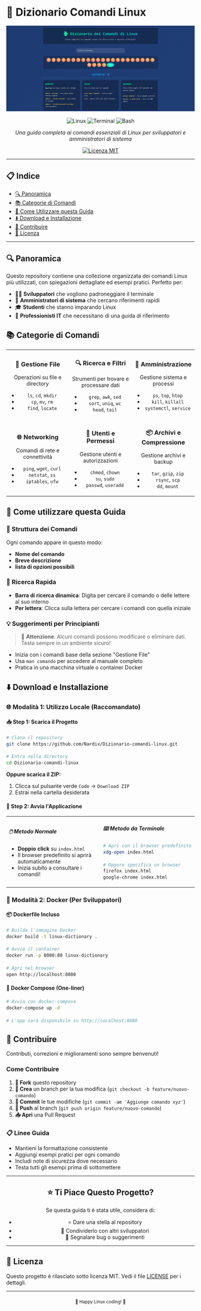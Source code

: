 # 🐧 Dizionario Comandi Linux

![Screenshot](assets\homepage.png)

<div align="center">

![Linux](https://img.shields.io/badge/Linux-FCC624?style=for-the-badge&logo=linux&logoColor=black)
![Terminal](https://img.shields.io/badge/Terminal-4D4D4D?style=for-the-badge&logo=gnometerminal&logoColor=white)
![Bash](https://img.shields.io/badge/Bash-4EAA25?style=for-the-badge&logo=gnubash&logoColor=white)

*Una guida completa ai comandi essenziali di Linux per sviluppatori e amministratori di sistema*

[![Licenza MIT](https://img.shields.io/badge/licenza-MIT-blue.svg)](LICENSE)

</div>

---

## 📋 Indice

- [🔍 Panoramica](#-panoramica)
- [📚 Categorie di Comandi](#-categorie-di-comandi)
- [🚀 Come Utilizzare questa Guida](#-come-utilizzare-questa-guida)
- [⬇️ Download e Installazione](#️-download-e-installazione)
- [🤝 Contribuire](#-contribuire)
- [📄 Licenza](#-licenza)

---

## 🔍 Panoramica

Questo repository contiene una collezione organizzata dei comandi Linux più utilizzati, con spiegazioni dettagliate ed esempi pratici. Perfetto per:

- 👨‍💻 **Sviluppatori** che vogliono padroneggiare il terminale
- 🔧 **Amministratori di sistema** che cercano riferimenti rapidi
- 🎓 **Studenti** che stanno imparando Linux
- 💼 **Professionisti IT** che necessitano di una guida di riferimento

## 📚 Categorie di Comandi

<table>
<tr>
<td align="center" width="33%">

### 📁 **Gestione File**
Operazioni su file e directory
- `ls`, `cd`, `mkdir`
- `cp`, `mv`, `rm`
- `find`, `locate`

</td>
<td align="center" width="33%">

### 🔍 **Ricerca e Filtri**
Strumenti per trovare e processare dati
- `grep`, `awk`, `sed`
- `sort`, `uniq`, `wc`
- `head`, `tail`

</td>
<td align="center" width="33%">

### 🔧 **Amministrazione**
Gestione sistema e processi
- `ps`, `top`, `htop`
- `kill`, `killall`
- `systemctl`, `service`

</td>
</tr>
<tr>
<td align="center" width="33%">

### 🌐 **Networking**
Comandi di rete e connettività
- `ping`, `wget`, `curl`
- `netstat`, `ss`
- `iptables`, `ufw`

</td>
<td align="center" width="33%">

### 👥 **Utenti e Permessi**
Gestione utenti e autorizzazioni
- `chmod`, `chown`
- `su`, `sudo`
- `passwd`, `useradd`

</td>
<td align="center" width="33%">

### 📦 **Archivi e Compressione**
Gestione archivi e backup
- `tar`, `gzip`, `zip`
- `rsync`, `scp`
- `dd`, `mount`

</td>
</tr>
</table>

## 🚀 Come utilizzare questa Guida

### 📖 Struttura dei Comandi

Ogni comando appare in questo modo:

- **Nome del comando**
- **Breve descrizione**
- **lista di opzioni possibili**

### 🔎 Ricerca Rapida

- **Barra di ricerca dinamica**: Digita per cercare il comando o delle lettere al suo interno
- **Per lettera**: Clicca sulla lettera per cercare i comandi con quella iniziale

### 💡 Suggerimenti per Principianti

> 🚨 **Attenzione**: Alcuni comandi possono modificare o eliminare dati. Testa sempre in un ambiente sicuro!

- Inizia con i comandi base della sezione "Gestione File"
- Usa `man comando` per accedere al manuale completo
- Pratica in una macchina virtuale o container Docker

## ⬇️ Download e Installazione

### 🌐 Modalità 1: Utilizzo Locale (Raccomandato)

#### 📥 **Step 1: Scarica il Progetto**

```bash
# Clona il repository
git clone https://github.com/Nardix/Dizionario-comandi-linux.git

# Entra nella directory
cd Dizionario-comandi-linux
```

**Oppure scarica il ZIP:**
1. Clicca sul pulsante verde `Code` → `Download ZIP`
2. Estrai nella cartella desiderata

#### 🚀 **Step 2: Avvia l'Applicazione**

<table>
<tr>
<td width="50%">

##### 🖱️ **Metodo Normale**
- **Doppio click** su `index.html`
- Il browser predefinito si aprirà automaticamente
- Inizia subito a consultare i comandi!

</td>
<td width="50%">

##### ⌨️ **Metodo da Terminale**
```bash
# Apri con il browser predefinito
xdg-open index.html

# Oppure specifica un browser
firefox index.html
google-chrome index.html
```

</td>
</tr>
</table>

### 🐳 Modalità 2: Docker (Per Sviluppatori)

#### 📦 **Dockerfile Incluso**

```bash
# Builda l'immagine Docker
docker build -t linux-dictionary .

# Avvia il container
docker run -p 8080:80 linux-dictionary

# Apri nel browser
open http://localhost:8080
```

#### 🚀 **Docker Compose (One-liner)**

```bash
# Avvia con docker-compose
docker-compose up -d

# L'app sarà disponibile su http://localhost:8080
```

## 🤝 Contribuire

Contributi, correzioni e miglioramenti sono sempre benvenuti! 

### Come Contribuire

1. **🍴 Fork** questo repository
2. **🌿 Crea** un branch per la tua modifica (`git checkout -b feature/nuovo-comando`)
3. **📝 Commit** le tue modifiche (`git commit -am 'Aggiunge comando xyz'`)
4. **🚀 Push** al branch (`git push origin feature/nuovo-comando`)
5. **📥 Apri** una Pull Request

### 📋 Linee Guida

- Mantieni la formattazione consistente
- Aggiungi esempi pratici per ogni comando
- Includi note di sicurezza dove necessario
- Testa tutti gli esempi prima di sottomettere

---

<div align="center">

## ⭐ Ti Piace Questo Progetto?

Se questa guida ti è stata utile, considera di:
- ⭐ Dare una stella al repository
- 🔄 Condividerlo con altri sviluppatori
- 🐛 Segnalare bug o suggerimenti

---

</div>

## 📄 Licenza

Questo progetto è rilasciato sotto licenza MIT. Vedi il file [LICENSE](LICENSE) per i dettagli.

---

<div align="center">
<sub>🐧 Happy Linux coding! 🐧</sub>
</div>
